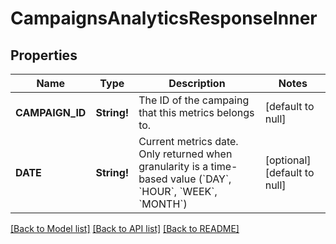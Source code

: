 # CampaignsAnalyticsResponseInner

## Properties
Name | Type | Description | Notes
------------ | ------------- | ------------- | -------------
**CAMPAIGN_ID** | **String!** | The ID of the campaing that this metrics belongs to. | [default to null]
**DATE** | **String!** | Current metrics date. Only returned when granularity is a time-based value (&#x60;DAY&#x60;, &#x60;HOUR&#x60;, &#x60;WEEK&#x60;, &#x60;MONTH&#x60;) | [optional] [default to null]

[[Back to Model list]](../README.md#documentation-for-models) [[Back to API list]](../README.md#documentation-for-api-endpoints) [[Back to README]](../README.md)


